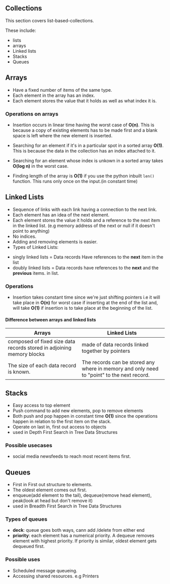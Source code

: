 ## Collections

This section covers list-based-collections.

These include:
- lists
- arrays
- Linked lists
- Stacks
- Queues

## Arrays
- Have a fixed number of items of the same type.
- Each element in the array has an index.
- Each element stores the value that it holds as well as what index it is.

### Operations on arrays
- Insertion occurs in linear time having the worst case of **O(n)**.
    This is because a copy of existing elements has to be made first and a blank space is left
    where the new element is inserted.

- Searching for an element if it's in  a particular spot in a sorted array **O(1)**.
  This is because the data in the collection has an index attached to it.
- Searching for an element whose index is unkown in a sorted array takes **O(log n)** in the worst case.

- Finding length of the array is **O(1)** if  you use the python inbuilt `len()` function.
  This runs only once on the input.(in constant time)


## Linked Lists
- Sequence of links with each link having a connection to the next link.
- Each element has an idea of the next element.
- Each element stores the value it holds and a reference to the next item in the linked list.
  (e.g memory address of the next or null if it doesn't point to anything)
- No indices.
- Adding and removing elements is easier.
- Types of Linked Lists:
* singly linked lists = Data records Have references to the **next** item in the list
* doubly linked lists = Data records have references to the **next** and the **previous** items. in list.

### Operations
- Insertion takes constant time since we're just shifting pointers i.e
  it will take place in **O(n)** for worst case if inserting at the
  end of the list and, will take **O(1)** if insertion is to take place at the beginning of the list.


#### Difference between arrays and linked lists
|Arrays | Linked Lists|
| -------- | ------------ |
| composed of fixed size data records stored in adjoining memory blocks | made of data records linked together by pointers |
| The size of each data record is known. | The records can be stored any where in memory and only need to "point" to the next record.|


## Stacks
- Easy access to top element
- Push command to add new elements, pop to remove elements
- Both push and pop happen in constant time **O(1)**  since the operations happen in relation to the first item on the stack.
- Operate on last in, first out access to objects
- used in Depth First Search in Tree Data Structures


### Possible usecases
- social media newsfeeds to reach most recent items first.


## Queues
- First in First out structure to elements.
- The oldest element comes out first.
- enqueue(add element to the tail), dequeue(remove head element), peak(look at head but don't remove it)
- used in Breadth First Search in Tree Data Structures

### Types of queues
- **deck**: queue goes both ways, cann add /delete from either end
- **priority**: each element has a numerical priority. A dequeue removes element with highest priority.
     If priority is similar, oldest element gets dequeued first.

### Possible uses
- Scheduled message queueing.
- Accessing shared resources. e.g Printers

